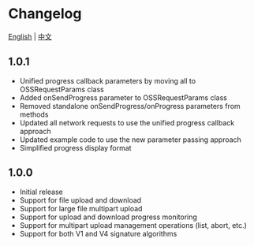 # Changelog

[English](CHANGELOG.md) | [中文](CHANGELOG_zh.md)

## 1.0.1

- Unified progress callback parameters by moving all to OSSRequestParams class
- Added onSendProgress parameter to OSSRequestParams class
- Removed standalone onSendProgress/onProgress parameters from methods
- Updated all network requests to use the unified progress callback approach
- Updated example code to use the new parameter passing approach
- Simplified progress display format

## 1.0.0

- Initial release
- Support for file upload and download
- Support for large file multipart upload
- Support for upload and download progress monitoring
- Support for multipart upload management operations (list, abort, etc.)
- Support for both V1 and V4 signature algorithms
